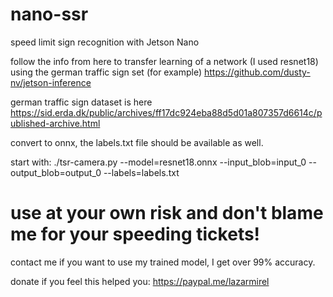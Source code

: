 # nano-ssr
speed limit sign recognition with Jetson Nano

follow the info from here to transfer learning of a network (I used resnet18) using the german traffic sign set (for example) 
https://github.com/dusty-nv/jetson-inference

german traffic sign dataset is here https://sid.erda.dk/public/archives/ff17dc924eba88d5d01a807357d6614c/published-archive.html

convert to onnx, the labels.txt file should be available as well.

start with: ./tsr-camera.py --model=resnet18.onnx --input_blob=input_0 --output_blob=output_0 --labels=labels.txt

# use at your own risk and don't blame me for your speeding tickets!

contact me if you want to use my trained model, I get over 99% accuracy.

donate if you feel this helped you: https://paypal.me/lazarmirel
